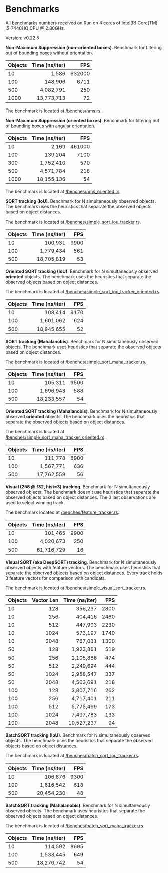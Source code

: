 # Benchmarks

All benchmarks numbers received on Run on 4 cores of Intel(R) Core(TM) i5-7440HQ CPU @ 2.80GHz.

Version: v0.22.5

**Non-Maximum Suppression (non-oriented boxes)**. Benchmark for filtering out of bounding boxes without orientation. 

| Objects |  Time (ns/iter) |     FPS |
|---------|----------------:|--------:|
| 10      |           1,586 |  632000 |
| 100     |         148,906 |    6711 |
| 500     |       4,082,791 |     250 |
| 1000    |      13,773,713 |      72 |

The benchmark is located at [/benches/nms.rs](/benches/nms.rs).

**Non-Maximum Suppression (oriented boxes)**. Benchmark for filtering out of bounding boxes with angular orientation. 

| Objects |   Time (ns/iter) |     FPS |
|---------|-----------------:|--------:|
| 10      |            2,169 |  461000 |
| 100     |          139,204 |    7100 |
| 300     |        1,752,410 |     570 |
| 500     |        4,571,784 |     218 |
| 1000    |       18,155,136 |      54 |


The benchmark is located at [/benches/nms_oriented.rs](/benches/nms_oriented.rs).

**SORT tracking (IoU)**. Benchmark for N simultaneously observed objects. The benchmark uses the heuristics that 
separate the observed objects based on object distances.

The benchmark is located at [/benches/simple_sort_iou_tracker.rs](/benches/simple_sort_iou_tracker.rs).

| Objects |   Time (ns/iter) |     FPS |
|---------|-----------------:|--------:|
| 10      |          100,931 |    9900 |
| 100     |        1,779,434 |     561 |
| 500     |       18,705,819 |      53 |


**Oriented SORT tracking (IoU)**. Benchmark for N simultaneously observed **oriented** objects. The benchmark uses 
the heuristics that separate the observed objects based on object distances.

The benchmark is located at [/benches/simple_sort_iou_tracker_oriented.rs](/benches/simple_sort_iou_tracker_oriented.rs).

| Objects |   Time (ns/iter) |  FPS |
|---------|-----------------:|-----:|
| 10      |          108,414 | 9170 |
| 100     |        1,601,062 |  624 |
| 500     |       18,945,655 |   52 |

**SORT tracking (Mahalanobis)**. Benchmark for N simultaneously observed objects. The benchmark uses heuristics 
that separate the observed objects based on object distances.

The benchmark is located at [/benches/simple_sort_maha_tracker.rs](/benches/simple_sort_maha_tracker.rs).

| Objects | Time (ns/iter) |  FPS |
|---------|---------------:|-----:|
| 10      |        105,311 | 9500 |
| 100     |      1,696,943 |  588 |
| 500     |     18,233,557 |   54 |

**Oriented SORT tracking (Mahalanobis)**. Benchmark for N simultaneously observed **oriented** objects. The benchmark 
uses the heuristics that separate the observed objects based on object distances.

The benchmark is located at [/benches/simple_sort_maha_tracker_oriented.rs](/benches/simple_sort_maha_tracker_oriented.rs).

| Objects |  Time (ns/iter) |  FPS |
|---------|----------------:|-----:|
| 10      |         111,778 | 8900 |
| 100     |       1,567,771 |  636 |
| 500     |      17,762,559 |   56 |

**Visual (256 @ f32, hist=3) tracking**. Benchmark for N simultaneously observed objects. The benchmark doesn't use 
heuristics that separate the observed objects based on object distances. The 3 last observations are used to select 
winning track.

The benchmark located at [/benches/feature_tracker.rs](/benches/feature_tracker.rs).

| Objects |  Time (ns/iter) |   FPS |
|---------|----------------:|------:|
| 10      |         101,465 |  9900 |
| 100     |       4,020,673 |   250 |
| 500     |      61,716,729 |    16 |

**Visual SORT (aka DeepSORT) tracking**. Benchmark for N simultaneously observed objects with feature vectors. The benchmark uses heuristics 
that separate the observed objects based on object distances. Every track holds 3 feature vectors for comparison with candidats.

The benchmark is located at [/benches/simple_visual_sort_tracker.rs](/benches/simple_visual_sort_tracker.rs).

| Objects |  Vector Len |  Time (ns/iter) |   FPS |
|---------|------------:|----------------:|------:|
| 10      |         128 |         356,237 |  2800 |
| 10      |         256 |         404,416 |  2460 |
| 10      |         512 |         447,903 |  2230 |
| 10      |        1024 |         573,197 |  1740 |
| 10      |        2048 |         767,031 |  1300 |
| 50      |         128 |       1,923,861 |   519 |
| 50      |         256 |       2,105,886 |   474 |
| 50      |         512 |       2,249,694 |   444 |
| 50      |        1024 |       2,958,547 |   337 |
| 50      |        2048 |       4,563,691 |   218 |
| 100     |         128 |       3,807,716 |   262 |
| 100     |         256 |       4,717,401 |   211 |
| 100     |         512 |       5,775,469 |   173 |
| 100     |        1024 |       7,497,783 |   133 |
| 100     |        2048 |      10,527,237 |    94 |

**BatchSORT tracking (IoU)**. Benchmark for N simultaneously observed objects. The benchmark uses the heuristics that 
separate the observed objects based on object distances.

The benchmark is located at [/benches/batch_sort_iou_tracker.rs](/benches/batch_sort_iou_tracker.rs).

| Objects |   Time (ns/iter) |  FPS |
|---------|-----------------:|-----:|
| 10      |          106,876 | 9300 |
| 100     |        1,616,542 |  618 |
| 500     |       20,454,230 |   48 |

**BatchSORT tracking (Mahalanobis)**. Benchmark for N simultaneously observed objects. The benchmark uses heuristics 
that separate the observed objects based on object distances.

The benchmark is located at [/benches/batch_sort_maha_tracker.rs](/benches/batch_sort_maha_tracker.rs).

| Objects | Time (ns/iter) |  FPS |
|---------|---------------:|-----:|
| 10      |        114,592 | 8695 |
| 100     |      1,533,445 |  649 |
| 500     |     18,270,742 |   54 |

